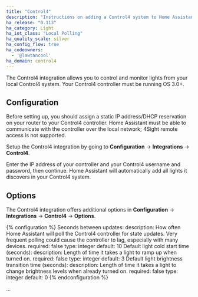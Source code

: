 ```yaml
---
title: "Control4"
description: "Instructions on adding a Control4 system to Home Assistant."
ha_release: "0.113"
ha_category: Light
ha_iot_class: "Local Polling"
ha_quality_scale: silver
ha_config_flow: true
ha_codeowners:
  - '@lawtancool'
ha_domain: control4
---
```


The Control4 integration allows you to control and monitor lights from your local Control4 system. Your Control4 controller must be running OS 3.0+.

## Configuration

Before setting up, you should assign a static IP address/DHCP reservation on your router to your Control4 controller. Home Assistant must be able to communicate with the controller over the local network; 4Sight remote access is not supported.

Setup the Control4 integration by going to **Configuration** -> **Integrations** -> **Control4**.

Enter the IP address of your controller and your Control4 username and password, then continue. Home Assistant will automatically add all lights it discovers in your Control4 system.

## Options
The Control4 integration offers additional options in **Configuration** -> **Integrations** -> **Control4** -> **Options**.

{% configuration %}
Seconds between updates:
  description: How often Home Assistant will poll the Control4 controller for state updates. Very frequent polling could cause the controller to lag, especially with many devices.
  required: false
  type: integer
  default: 10
Default light cold start time (seconds):
  description: Length of time it takes a light to ramp up when turned on.
  required: false
  type: integer
  default: 3
Default light brightness transition time (seconds):
  description: Length of time it takes a light to change brightness levels when already turned on.
  required: false
  type: integer
  default: 0
{% endconfiguration %}

...
